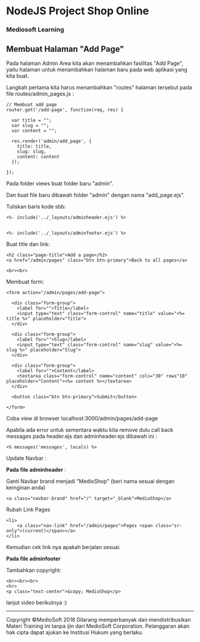 # NodeJS Project Shop Online

### Mediosoft Learning

## Membuat Halaman "Add Page"

Pada halaman Admin Area kita akan menambahkan fasilitas "Add Page", yaitu halaman untuk menambahkan halaman baru pada web aplikasi yang kita buat.

Langkah pertama kita harus menambahkan "routes" halaman tersebut pada file routes/admin_pages.js :

    // Membuat add page
    router.get('/add-page', function(req, res) {

      var title = "";
      var slug = "";
      var content = "";

      res.render('admin/add_page', {
        title: title,
        slug: slug,
        content: content
      });

    });

Pada folder views buat folder baru "admin".

Dan buat file baru dibawah folder "admin" dengan nama "add_page.ejs".

Tuliskan baris kode sbb:

    <%- include('../_layouts/adminheader.ejs') %> 


    <%- include('../_layouts/adminfooter.ejs') %>  

Buat title dan link:

    <h2 class="page-title">Add a page</h2>
    <a href="/admin/pages" class="btn btn-primary">Back to all pages</a>

    <br><br>

Membuat form:

    <form action="/admin/pages/add-page">
    
      <div class="form-group">
        <label for="">Title</label>
        <input type="text" class="form-control" name="title" value="<%= title %>" placeholder="Title">
      </div>

      <div class="form-group">
        <label for="">Slug</label>
        <input type="text" class="form-control" name="slug" value="<%= slug %>" placeholder="Slug">
      </div>

      <div class="form-group">
        <label for="">Content</label>
        <textarea class="form-control" name="content" cols="30" rows"10" placeholder="Content"><%= content %></textarea>
      </div>

      <button class="btn btn-primary">Submit</button>

    </form>

Coba view di browser localhost:3000/admin/pages/add-page

Apabila ada error untuk sementara waktu kita remove dulu call back messages pada header.ejs dan adminheader.ejs dibawah ini :

	<% messages('messages', locals) %>

Update Navbar :

**Pada file adminheader** :

Ganti Navbar brand menjadi "MedioShop" (beri nama sesuai dengan keinginan anda)

	<a class="navbar-brand" href="/" target="_blank">MedioShop</a>

Rubah Link Pages

	<li>
		<a class="nav-link" href="/admin/pages">Pages <span class="sr-only">(current)</span></a>
	</li>

Kemudian cek link nya apakah berjalan sesuai.

**Pada file adminfooter**

Tambahkan copyright:

    <br><br><br>
    <hr>
    <p class="text-center">&copy; MedioShop</p> 



lanjut video berikutnya :)



































---
Copyright &copy;MedioSoft 2018 
Dilarang memperbanyak dan mendistribusikan Materi Training ini tanpa ijin dari MedioSoft Corporation. Pelanggaran akan hak cipta dapat ajukan ke Institusi Hukum yang berlaku.